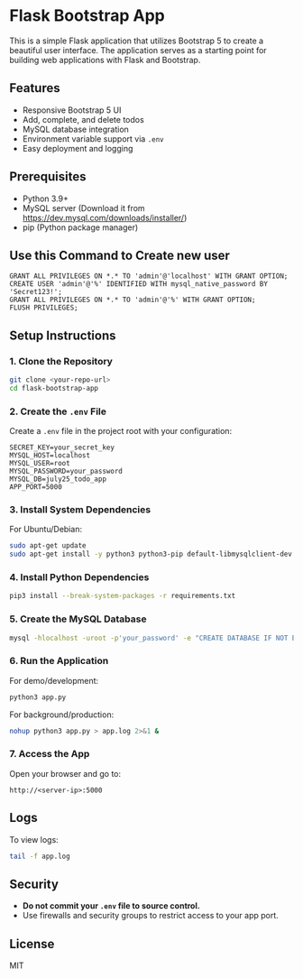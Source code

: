 # Flask Bootstrap App

This is a simple Flask application that utilizes Bootstrap 5 to create a beautiful user interface. The application serves as a starting point for building web applications with Flask and Bootstrap.


## Features

- Responsive Bootstrap 5 UI
- Add, complete, and delete todos
- MySQL database integration
- Environment variable support via `.env`
- Easy deployment and logging

## Prerequisites

- Python 3.9+
- MySQL server
  (Download it from https://dev.mysql.com/downloads/installer/)
- pip (Python package manager)

## Use this Command to Create new user

```CREATE USER 'admin'@'localhost' IDENTIFIED WITH mysql_native_password BY 'Secret123!';
GRANT ALL PRIVILEGES ON *.* TO 'admin'@'localhost' WITH GRANT OPTION;
CREATE USER 'admin'@'%' IDENTIFIED WITH mysql_native_password BY 'Secret123!';
GRANT ALL PRIVILEGES ON *.* TO 'admin'@'%' WITH GRANT OPTION;
FLUSH PRIVILEGES;
```


## Setup Instructions

### 1. Clone the Repository

```bash
git clone <your-repo-url>
cd flask-bootstrap-app
```

### 2. Create the `.env` File

Create a `.env` file in the project root with your configuration:

```
SECRET_KEY=your_secret_key
MYSQL_HOST=localhost
MYSQL_USER=root
MYSQL_PASSWORD=your_password
MYSQL_DB=july25_todo_app
APP_PORT=5000
```

### 3. Install System Dependencies

For Ubuntu/Debian:

```bash
sudo apt-get update
sudo apt-get install -y python3 python3-pip default-libmysqlclient-dev build-essential pkg-config mysql-client
```

### 4. Install Python Dependencies

```bash
pip3 install --break-system-packages -r requirements.txt
```

### 5. Create the MySQL Database

```bash
mysql -hlocalhost -uroot -p'your_password' -e "CREATE DATABASE IF NOT EXISTS july25_todo_app;"
```

### 6. Run the Application

For demo/development:

```bash
python3 app.py
```

For background/production:

```bash
nohup python3 app.py > app.log 2>&1 &
```

### 7. Access the App

Open your browser and go to:

```
http://<server-ip>:5000
```

## Logs

To view logs:

```bash
tail -f app.log
```

## Security

- **Do not commit your `.env` file to source control.**
- Use firewalls and security groups to restrict access to your app port.

## License





MIT
